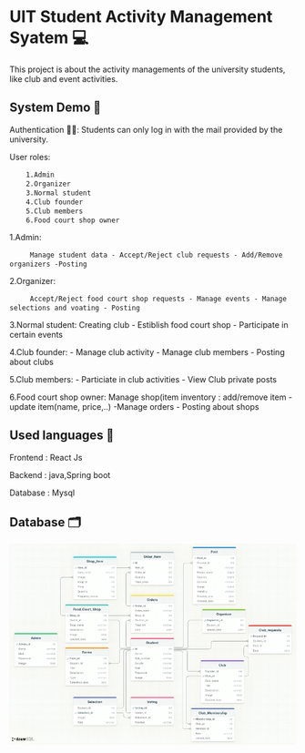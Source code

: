 
# UIT Student Activity Management Syatem 💻
This project is about the activity managements of the university students, like club and event activities.



## System Demo 🤖 

Authentication 👨‍💼:
         Students can only log in with the mail      provided by the university.

User roles:

        1.Admin 
        2.Organizer 
        3.Normal student
        4.Club founder
        5.Club members
        6.Food court shop owner

1.Admin:
         
         Manage student data - Accept/Reject club requests - Add/Remove organizers -Posting

2.Organizer: 

         Accept/Reject food court shop requests - Manage events - Manage selections and voating - Posting

3.Normal student: Creating club - Estiblish food court shop - Participate in certain events

4.Club founder: - Manage club activity - Manage club members - Posting about clubs

5.Club members: - Particiate in club activities - View Club private posts

6.Food court shop owner: Manage shop(item inventory : add/remove item - update item(name, price,..) -Manage orders - Posting about shops

## Used languages 🍵

Frontend  : React Js

Backend  : java,Spring boot

Database : Mysql

## Database 🗂️

![Result Image](img/Database_Schema.png)
